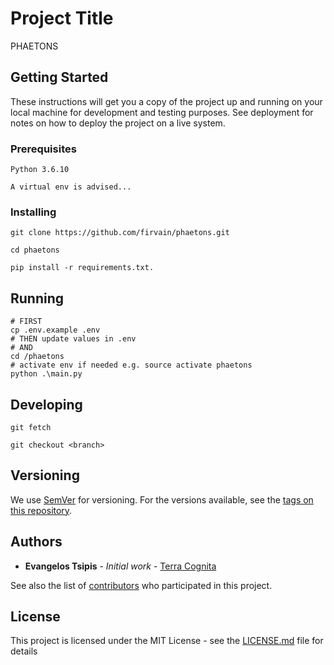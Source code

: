 # Project Title

PHAETONS

## Getting Started

These instructions will get you a copy of the project up and running on your local machine for development and testing purposes. See deployment for notes on how to deploy the project on a live system.

### Prerequisites

```
Python 3.6.10

A virtual env is advised...
```

### Installing

```
git clone https://github.com/firvain/phaetons.git

cd phaetons

pip install -r requirements.txt.
```

## Running
```
# FIRST
cp .env.example .env
# THEN update values in .env
# AND
cd /phaetons
# activate env if needed e.g. source activate phaetons
python .\main.py
```
## Developing
```
git fetch

git checkout <branch>
```
## Versioning

We use [SemVer](http://semver.org/) for versioning. For the versions available, see the [tags on this repository](https://github.com/firvain/phaetons/tags).

## Authors

* **Evangelos Tsipis** - *Initial work* - [Terra Cognita](https://github.com/firvain)

See also the list of [contributors](https://github.com/firvain/phaetons/graphs/contributors) who participated in this project.

## License

This project is licensed under the MIT License - see the [LICENSE.md](LICENSE.md) file for details

